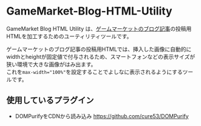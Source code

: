 # GameMarket-Blog-HTML-Utility

GameMarket Blog HTML Utility は、[ゲームマーケットのブログ記事](https://gamemarket.jp/blog/)の投稿用HTMLを加工するためのユーティリティツールです。  

ゲームマーケットのブログ記事の投稿用HTMLでは、挿入した画像に自動的にwidthとheightが固定値で付与されるため、スマートフォンなどの表示サイズが狭い環境で大きな画像がはみ出ます。  
これを`max-width="100%"`を設定することでよしなに表示されるようにするツールです。  

## 使用しているプラグイン

- DOMPurifyをCDNから読み込み https://github.com/cure53/DOMPurify